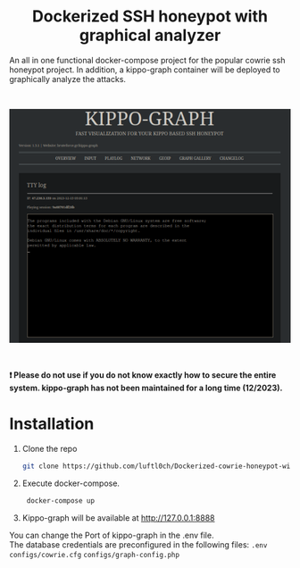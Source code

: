 <h1 align="center">Dockerized SSH honeypot with graphical analyzer</h1>

An all in one functional docker-compose project for the popular cowrie ssh honeypot project. In addition, a kippo-graph container will be deployed to graphically analyze the attacks.

<br/>

<p align="center">
  <img src="kippo-graph-animation.gif" />
</p>

<br/>

**❗️ Please do not use if you do not know exactly how to secure the entire system. kippo-graph has not been maintained for a long time (12/2023).**

# Installation

1. Clone the repo
   ```sh
   git clone https://github.com/luftl0ch/Dockerized-cowrie-honeypot-with-kippo-graph.git && cd Dockerized-cowrie-honeypot-with-kippo-graph
   ```
2. Execute docker-compose.
   ```sh
    docker-compose up 
   ```
3. Kippo-graph will be available at http://127.0.0.1:8888

You can change the Port of kippo-graph in the .env file. <br/>The database credentials are preconfigured in the following files: `.env` `configs/cowrie.cfg` `configs/graph-config.php`